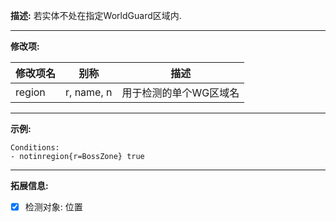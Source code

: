 **描述:** 若实体不处在指定WorldGuard区域内.

---

**修改项:**

| 修改项名  | 别称           | 描述                      |
| --------- | -------------- | ------------------------- |
| region    | r, name, n     | 用于检测的单个WG区域名 |

---

**示例:**

```
Conditions:
- notinregion{r=BossZone} true
```

---

**拓展信息:**

- [x] 检测对象: 位置